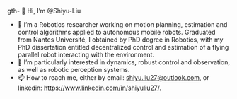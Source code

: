 gth- 👋 Hi, I’m @Shiyu-Liu
- 👀 I’m a Robotics researcher working on motion planning, estimation and control algorithms applied to autonomous mobile robots. Graduated from Nantes Université, I obtained by PhD degree in Robotics, with my PhD dissertation entitled decentralized control and estimation of a flying parallel robot interacting with the environment.
- 🌱 I’m particularly interested in dynamics, robust control and observation, as well as robotic perception systems.
- 📫 How to reach me, either by email: shiyu.liu27@outlook.com, or linkedin: https://www.linkedin.com/in/shiyuliu27/.

<!---
Shiyu-Liu/Shiyu-Liu is a ✨ special ✨ repository because its `README.md` (this file) appears on your GitHub profile.
You can click the Preview link to take a look at your changes.
--->
